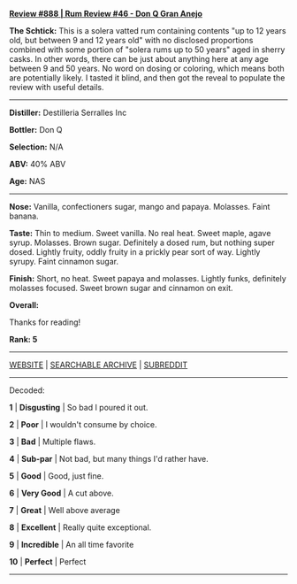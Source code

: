 
[**Review #888 | Rum Review #46 - Don Q Gran Anejo**]( https://t8ke.review/review-888-don-q-gran-anejo/)

**The Schtick:** This is a solera vatted rum containing contents "up to 12 years old, but between 9 and 12 years old" with no disclosed proportions combined with some portion of "solera rums up to 50 years" aged in sherry casks. In other words, there can be just about anything here at any age between 9 and 50 years. No word on dosing or coloring, which means both are potentially likely. I tasted it blind, and then got the reveal to populate the review with useful details. 

-----

**Distiller:** Destilleria Serralles Inc

**Bottler:** Don Q

**Selection:** N/A

**ABV:**  40% ABV

**Age:** NAS 

-----

**Nose:**   Vanilla, confectioners sugar, mango and papaya. Molasses. Faint banana.

**Taste:** Thin to medium. Sweet vanilla. No real heat. Sweet maple, agave syrup. Molasses. Brown sugar. Definitely a dosed rum, but nothing super dosed. Lightly fruity, oddly fruity in a prickly pear sort of way. Lightly syrupy. Faint cinnamon sugar. 

**Finish:** Short, no heat. Sweet papaya and molasses. Lightly funks, definitely molasses focused. Sweet brown sugar and cinnamon on exit. 

**Overall:** 

Thanks for reading!

**Rank: 5**



-----

[WEBSITE](https://t8ke.review) | [SEARCHABLE ARCHIVE](https://t8ke.review/review-archive/) | [SUBREDDIT](https://reddit.com/r/t8kereviews)

-----

Decoded:

**1** | **Disgusting** | So bad I poured it out.

**2** | **Poor** | I wouldn't consume by choice.

**3** | **Bad** | Multiple flaws.

**4** | **Sub-par** | Not bad, but many things I'd rather have.

**5** | **Good** | Good, just fine.

**6** | **Very Good** | A cut above.

**7** | **Great** | Well above average

**8** | **Excellent** | Really quite exceptional.

**9** | **Incredible** | An all time favorite

**10** | **Perfect** | Perfect

----

